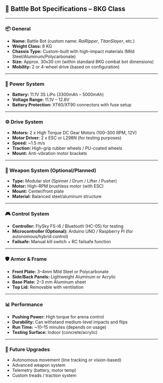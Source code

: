## 🤖 Battle Bot Specifications – 8KG Class

---

### 📦 General

- **Name:** Battle Bot (custom name: _RaiRipper_, _TitanSlayer_, etc.)
- **Weight Class:** 8 KG
- **Chassis Type:** Custom-built with high-impact materials (Mild Steel/Aluminum/Polycarbonate)
- **Size:** Approx. 30x30 cm (within standard 8KG combat bot dimensions)
- **Mobility:** 2 or 4-wheel drive (based on configuration)

---

### 🔋 Power System

- **Battery:** 11.1V 3S LiPo (3300mAh – 5000mAh)
- **Voltage Range:** 11.1V – 12.6V
- **Battery Protection:** XT60/XT90 connectors with fuse setup

---

### ⚙️ Drive System

- **Motors:** 2 x High Torque DC Gear Motors (100–300 RPM, 12V)
- **Motor Driver:** 2 x ESC or L298N (for testing purposes)
- **Speed:** ~1.5 m/s
- **Traction:** High-grip rubber wheels / PU-coated wheels
- **Mount:** Anti-vibration motor brackets

---

### 🔫 Weapon System (Optional/Planned)

- **Type:** Modular slot (Spinner / Drum / Lifter / Pusher)
- **Motor:** High-RPM brushless motor (with ESC)
- **Mount:** Center/front plate
- **Material:** Balanced steel/aluminum structure

---

### 🎮 Control System

- **Controller:** FlySky FS-i6 / Bluetooth (HC-05) for testing
- **Microcontroller (Optional):** Arduino UNO / Raspberry Pi (for autonomous/hybrid control)
- **Failsafe:** Manual kill switch + RC failsafe function

---

### 🛡️ Armor & Frame

- **Front Plate:** 3–4mm Mild Steel or Polycarbonate
- **Side/Back Panels:** Lightweight Aluminum or Acrylic
- **Base Plate:** 2–3 mm Aluminum sheet
- **Top Lid:** Removable with ventilation

---

### 📊 Performance

- **Pushing Power:** High torque for arena control
- **Durability:** Can withstand medium-level impacts and flips
- **Run Time:** ~10–15 minutes (depends on usage)
- **Testing Surface:** Indoor (concrete/acrylic)

---

### 🧠 Future Upgrades

- Autonomous movement (line tracking or vision-based)
- Advanced weapon system
- Telemetry (battery, motor temp)
- Custom treads / traction system
